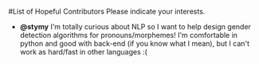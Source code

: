 #List of Hopeful Contributors
Please indicate your interests.

- **@stymy** I'm totally curious about NLP so I want to help design gender detection algorithms for pronouns/morphemes! I'm comfortable in python and good with back-end (if you know what I mean), but I can't work as hard/fast in other languages :(
